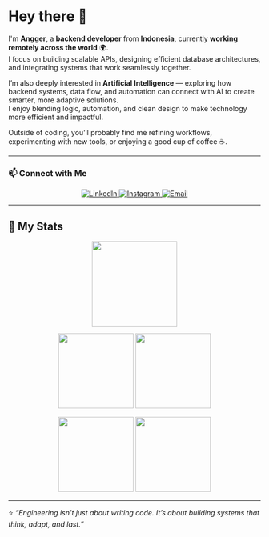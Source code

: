 
# Hey there 👋

I'm **Angger**, a **backend developer** from **Indonesia**, currently **working remotely across the world** 🌍.  
I focus on building scalable APIs, designing efficient database architectures, and integrating systems that work seamlessly together.  

I’m also deeply interested in **Artificial Intelligence** — exploring how backend systems, data flow, and automation can connect with AI to create smarter, more adaptive solutions.  
I enjoy blending logic, automation, and clean design to make technology more efficient and impactful.  

Outside of coding, you’ll probably find me refining workflows, experimenting with new tools, or enjoying a good cup of coffee ☕.

---

### 📫 Connect with Me

<p align="center">
  <a href="https://linkedin.com/in/anggerari" target="_blank">
    <img src="https://img.shields.io/badge/LinkedIn-%230A66C2.svg?&style=for-the-badge&logo=linkedin&logoColor=white" alt="LinkedIn"/>
  </a>
  <a href="https://instagram.com/__pngstu" target="_blank">
    <img src="https://img.shields.io/badge/Instagram-%23E4405F.svg?&style=for-the-badge&logo=instagram&logoColor=white" alt="Instagram"/>
  </a>
  <a href="mailto:angger.pangestu.ari@gmail.com" target="_blank">
    <img src="https://img.shields.io/badge/Email-%23EA4335.svg?&style=for-the-badge&logo=gmail&logoColor=white" alt="Email"/>
  </a>
</p>

---

## 🚀 My Stats

<p align="center">
  <img src="https://github-readme-streak-stats.herokuapp.com/?user=anggerari&theme=tokyonight&hide_border=true" height="170"/>
</p>

<p align="center">
  <img src="https://github-readme-stats.vercel.app/api?username=anggerari&show_icons=true&theme=tokyonight&hide_border=true" height="150"/>
  <img src="https://github-readme-stats.vercel.app/api/top-langs/?username=anggerari&layout=compact&theme=tokyonight&hide_border=true" height="150"/>
</p>

<p align="center">
  <img src="https://github-profile-summary-cards.vercel.app/api/cards/stats?username=anggerari&theme=tokyonight" height="150"/>
  <img src="https://github-profile-summary-cards.vercel.app/api/cards/productive-time?username=anggerari&theme=tokyonight&utcOffset=7" height="150"/>
</p>

---

⭐ _“Engineering isn’t just about writing code. It’s about building systems that think, adapt, and last.”_
